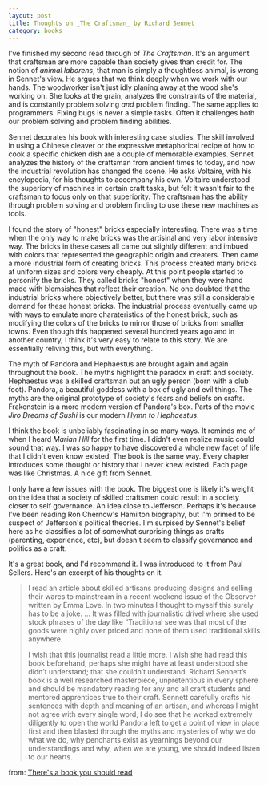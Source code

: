 ```yaml
---
layout: post
title: Thoughts on _The Craftsman_ by Richard Sennet
category: books
---
```


  I've finished my second read through of _The Craftsman_. It's an argument that
craftsman are more capable than society gives than credit for. The notion of
_animal laborens_, that man is simply a thoughtless animal, is wrong in Sennet's
view. He argues that we think deeply when we work with our hands. The woodworker
isn't just idly planing away at the wood she's working on. She looks at the
grain, analyzes the constraints of the material, and is constantly problem
solving _and_ problem finding. The same applies to programmers. Fixing bugs is
never a simple tasks. Often it challenges both our problem solving and problem
finding abilities.

  Sennet decorates his book with interesting case studies. The skill involved in
using a Chinese cleaver or the expressive metaphorical recipe of how to cook a
specific chicken dish are a couple of memorable examples. Sennet analyzes the
history of the craftsman from ancient times to today, and how the industrial
revolution has changed the scene. He asks Voltaire, with his encylopedia, for
his thoughts to accompany his own. Voltaire understood the superiory of machines
in certain craft tasks, but felt it wasn't fair to the craftsman to focus only
on that superiority. The craftsman has the ability through problem solving and
problem finding to use these new machines as tools.

  I found the story of "honest" bricks especially interesting. There was a time
when the only way to make bricks was the artisinal and very labor intensive way.
The bricks in these cases all came out slightly different and imbued with colors
that represented the geographic origin and creaters. Then came a more industrial
form of creating bricks. This process created many bricks at uniform sizes and
colors very cheaply. At this point people started to personify the bricks. They
called bricks "honest" when they were hand made with blemsishes that reflect
their creation. No one doubted that the industrial bricks where objectively
better, but there was still a considerable demand for these honest bricks. The
industrial process eventually came up with ways to emulate more charateristics
of the honest brick, such as modifying the colors of the bricks to mirror those
of bricks from smaller towns. Even though this happened several hundred years
ago and in another country, I think it's very easy to relate to this story.
We are essentially reliving this, but with everything.

  The myth of Pandora and Hephaestus are brought again and again throughout the
book. The myths highlight the paradox in craft and society. Hephaestus was a
skilled craftsman but an ugly person (born with a club foot). Pandora, a
beautiful goddess with a box of ugly and evil things. The myths are the original
prototype of society's fears and beliefs on crafts. Frakenstein is a more modern
version of Pandora's box. Parts of the movie _Jiro Dreams of Sushi_ is our
modern _Hymn to Hephaestus_.

  I think the book is unbeliably fascinating in so many ways. It reminds me of
when I heard _Marian Hill_ for the first time. I didn't even realize music could
sound that way. I was so happy to have discovered a whole new facet of life that
I didn't even know existed. The book is the same way. Every chapter introduces
some thought or history that I never knew existed. Each page was like Christmas.
A nice gift from Sennet.

  I only have a few issues with the book. The biggest one is likely it's weight
on the idea that a society of skilled craftsmen could result in a society closer
to self governance. An idea close to Jefferson. Perhaps it's because I've been
reading Ron Chernow's Hamilton biography, but I'm primed to be suspect of
Jefferson's political theories. I'm surpised by Sennet's belief here as he
classifies a lot of somewhat surprising things as crafts (parenting, experience,
etc), but doesn't seem to classify governance and politics as a craft.

  It's a great book, and I'd recommend it. I was introduced to it from Paul
Sellers. Here's an excerpt of his thoughts on it.

> I read an article about skilled artisans producing designs and selling their
> wares to mainstream in a recent weekend issue of the Observer written by Emma
> Love. In two minutes I thought to myself this surely has to be a joke. ...  It
> was filled with journalistic drivel where she used stock phrases of the day like
> “Traditional see was that most of the goods were highly over priced and none of
> them used traditional skills anywhere.
>
> I wish that this journalist read a little more. I wish she had read this book
> beforehand, perhaps she might have at least understood she didn’t understand;
> that she couldn’t understand. Richard Sennett’s book is a well researched
> masterpiece, unpretentious in every sphere and should be mandatory reading for
> any and all craft students and mentored apprentices true to their craft. Sennett
> carefully crafts his sentences with depth and meaning of an artisan, and whereas
> I might not agree with every single word, I do see that he worked extremely
> diligently to open the world  Pandora left to get a point of view in place first
> and then blasted through the myths and mysteries of why we do what we do, why
> penchants exist as yearnings beyond our understandings and why, when we are
> young, we should indeed listen to our hearts.

from: [There's a book you should read](https://paulsellers.com/2018/03/theres-a-book-you-should-read/)
